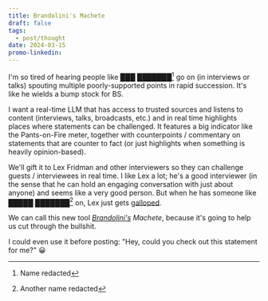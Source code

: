 ```yaml
---
title: Brandolini's Machete
draft: false
tags:
  - post/thought
date: 2024-03-15
promo-linkedin:
---
```

I'm so tired of hearing people like ███ ███████[^1] go on (in interviews or talks) spouting multiple poorly-supported points in rapid succession. It's like he wields a bump stock for BS.

I want a real-time LLM that has access to trusted sources and listens to content (interviews, talks, broadcasts, etc.) and in real time highlights places where statements can be challenged. It features a big indicator like the Pants-on-Fire meter, together with counterpoints / commentary on statements that are counter to fact (or just highlights when something is heavily opinion-based).

We'll gift it to Lex Fridman and other interviewers so they can challenge guests / interviewees in real time. I like Lex a lot; he's a good interviewer (in the sense that he can hold an engaging conversation with just about anyone) and seems like a very good person. But when he has someone like █████ ███████[^2] on, Lex just gets [galloped](https://en.wikipedia.org/wiki/Gish_gallop).

We can call this new tool *[Brandolini's](https://en.wikipedia.org/wiki/Brandolini's_law) Machete*, because it's going to help us cut through the bullshit.

I could even use it before posting: "Hey, could you check out this statement for me?"  😀

[^1]: Name redacted

[^2]: Another name redacted